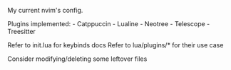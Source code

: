 My current nvim's config.

Plugins implemented:
    - Catppuccin
    - Lualine
    - Neotree
    - Telescope
    - Treesitter

Refer to init.lua for keybinds docs
Refer to lua/plugins/* for their use case

Consider modifying/deleting some leftover files
